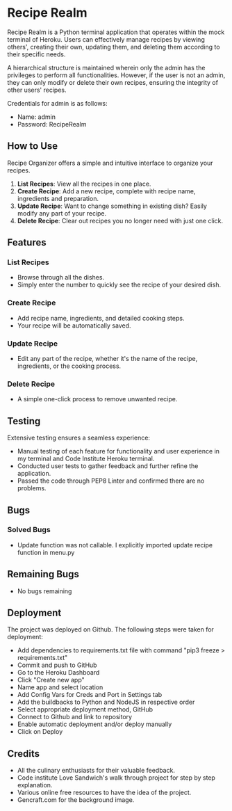 
# Recipe Realm

Recipe Realm is a Python terminal application that operates within the mock terminal of Heroku. Users can effectively 
manage recipes by viewing others', creating their own, updating them, and deleting them according to their specific 
needs. 

A hierarchical structure is maintained wherein only the admin has the privileges to perform all functionalities.
However, if the user is not an admin, they can only modify or delete their own recipes, ensuring the integrity of other 
users' recipes.

Credentials for admin is as follows:

- Name: admin
- Password: RecipeRealm

## How to Use

Recipe Organizer offers a simple and intuitive interface to organize your recipes.

1. **List Recipes**: View all the recipes in one place.
2. **Create Recipe**: Add a new recipe, complete with recipe name, ingredients and preparation.
3. **Update Recipe**: Want to change something in existing dish? Easily modify any part of your recipe.
4. **Delete Recipe**: Clear out recipes you no longer need with just one click.

## Features

### List Recipes
- Browse through all the dishes.
- Simply enter the number to quickly see the recipe of your desired dish.
  
### Create Recipe
- Add recipe name, ingredients, and detailed cooking steps.
- Your recipe will be automatically saved.

### Update Recipe
- Edit any part of the recipe, whether it's the name of the recipe, ingredients, or the cooking process.

### Delete Recipe
- A simple one-click process to remove unwanted recipe.

## Testing

Extensive testing ensures a seamless experience:

- Manual testing of each feature for functionality and user experience in my terminal and Code Institute Heroku terminal.
- Conducted user tests to gather feedback and further refine the application.
- Passed the code through PEP8 Linter and confirmed there are no problems.

## Bugs

### Solved Bugs
- Update function was not callable. I explicitly imported update recipe function in menu.py

## Remaining Bugs
- No bugs remaining

## Deployment
The project was deployed on Github. The following steps were taken for deployment:

- Add dependencies to requirements.txt file with command "pip3 freeze > requirements.txt"
- Commit and push to GitHub
- Go to the Heroku Dashboard
- Click "Create new app"
- Name app and select location
- Add Config Vars for Creds and Port in Settings tab
- Add the buildbacks to Python and NodeJS in respective order
- Select appropriate deployment method, GitHub
- Connect to Github and link to repository
- Enable automatic deployment and/or deploy manually
- Click on Deploy

## Credits

- All the culinary enthusiasts for their valuable feedback.
- Code institute Love Sandwich's walk through project for step by step explanation.
- Various online free resources to have the idea of the project.
- Gencraft.com for the background image.

